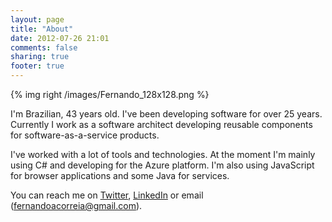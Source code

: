 ```yaml
---
layout: page
title: "About"
date: 2012-07-26 21:01
comments: false
sharing: true
footer: true
---
```


{% img right /images/Fernando_128x128.png %}

I'm Brazilian, 43 years old. I've been developing software for over 25 years. Currently I work as a software architect
developing reusable components for software-as-a-service products.

I've worked with a lot of tools and technologies. At the moment I'm mainly using C# and developing for the Azure
platform. I'm also using JavaScript for browser applications and some Java for services.

You can reach me on [Twitter](http://twitter.com/facorreia),
[LinkedIn](http://br.linkedin.com/pub/fernando-correia/11/1b/a1a)
or email (fernandoacorreia@gmail.com).
